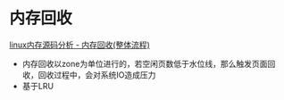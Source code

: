 内存回收
======
[linux内存源码分析 - 内存回收(整体流程)](https://www.cnblogs.com/tolimit/p/5435068.html)

- 内存回收以zone为单位进行的，若空闲页数低于水位线，那么触发页面回收，回收过程中，会对系统IO造成压力
- 基于LRU